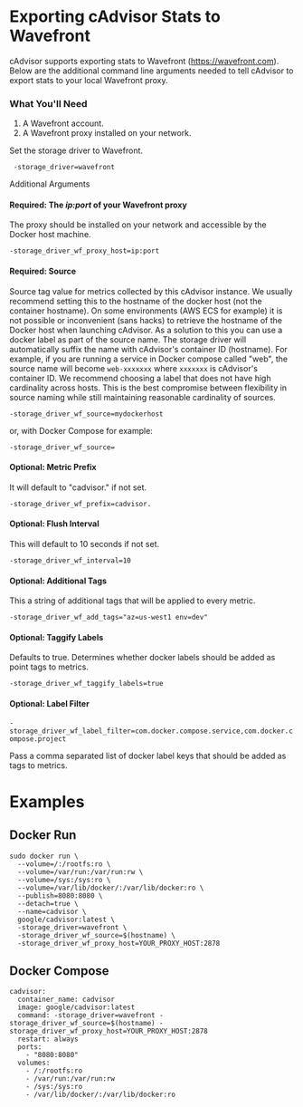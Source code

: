 
# Exporting cAdvisor Stats to Wavefront

cAdvisor supports exporting stats to Wavefront (https://wavefront.com). Below are the additional command line arguments needed to tell cAdvisor to export stats to your local Wavefront proxy.

### What You'll Need
1. A Wavefront account.
2. A Wavefront proxy installed on your network.

Set the storage driver to Wavefront.

```
 -storage_driver=wavefront
```

Additional Arguments

#### Required: The *ip:port* of your Wavefront proxy

The proxy should be installed on your network and accessible by the Docker host machine.

 `-storage_driver_wf_proxy_host=ip:port`

#### Required: Source

Source tag value for metrics collected by this cAdvisor instance. We usually recommend setting this to the hostname of the docker host (not the container hostname). On some environments
(AWS ECS for example) it is not possible or inconvenient (sans hacks) to retrieve the hostname of the Docker host when launching cAdvisor. As a solution to this you can use a docker label
as part of the source name. The storage driver will automatically suffix the name with cAdvisor's container ID (hostname). For example, if you are running a service in Docker compose called "web",
the source name will become `web-xxxxxxx` where `xxxxxxx` is cAdvisor's container ID. We recommend choosing a label that does not have high cardinality across hosts.
This is the best compromise between flexibility in source naming while still maintaining reasonable cardinality of sources.

`-storage_driver_wf_source=mydockerhost`

or, with Docker Compose for example:

`-storage_driver_wf_source=`

#### Optional: Metric Prefix

It will default to "cadvisor." if not set.

`-storage_driver_wf_prefix=cadvisor.`

#### Optional: Flush Interval

This will default to 10 seconds if not set.

`-storage_driver_wf_interval=10`

#### Optional: Additional Tags

This a string of additional tags that will be applied to every metric.

`-storage_driver_wf_add_tags="az=us-west1 env=dev"`

#### Optional: Taggify Labels

Defaults to true. Determines whether docker labels should be added as point tags to metrics.

`-storage_driver_wf_taggify_labels=true`

#### Optional: Label Filter

`-storage_driver_wf_label_filter=com.docker.compose.service,com.docker.compose.project`

Pass a comma separated list of docker label keys that should be added as tags to metrics.

# Examples

## Docker Run

```
sudo docker run \
  --volume=/:/rootfs:ro \
  --volume=/var/run:/var/run:rw \
  --volume=/sys:/sys:ro \
  --volume=/var/lib/docker/:/var/lib/docker:ro \
  --publish=8080:8080 \
  --detach=true \
  --name=cadvisor \
  google/cadvisor:latest \
  -storage_driver=wavefront \
  -storage_driver_wf_source=$(hostname) \
  -storage_driver_wf_proxy_host=YOUR_PROXY_HOST:2878
```

## Docker Compose

```
cadvisor:
  container_name: cadvisor
  image: google/cadvisor:latest
  command: -storage_driver=wavefront -storage_driver_wf_source=$(hostname) -storage_driver_wf_proxy_host=YOUR_PROXY_HOST:2878
  restart: always
  ports:
    - "8080:8080"
  volumes:
    - /:/rootfs:ro
    - /var/run:/var/run:rw
    - /sys:/sys:ro
    - /var/lib/docker/:/var/lib/docker:ro
```
